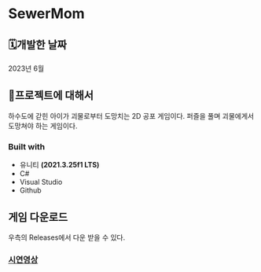 # SewerMom

## 🗓️개발한 날짜

2023년 6월

## 📖프로젝트에 대해서

하수도에 갇힌 아이가 괴물로부터 도망치는 2D 공포 게임이다. 퍼즐을 풀며 괴물에게서 도망쳐야 하는 게임이다.

### Built with

- 유니티 **(2021.3.25f1 LTS)**
- C#
- Visual Studio
- Github

## 게임 다운로드
우측의 Releases에서 다운 받을 수 있다.
### [시연영상](https://youtu.be/5fpw6a2bvnI)
